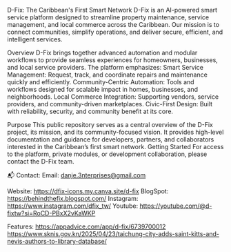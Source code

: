 D-Fix: The Caribbean's First Smart Network
D-Fix is an AI-powered smart service platform designed to streamline property maintenance, service management, and local commerce across the Caribbean. Our mission is to connect communities, simplify operations, and deliver secure, efficient, and intelligent services.

Overview
D-Fix brings together advanced automation and modular workflows to provide seamless experiences for homeowners, businesses, and local service providers. The platform emphasizes:
Smart Service Management: Request, track, and coordinate repairs and maintenance quickly and efficiently.
Community-Centric Automation: Tools and workflows designed for scalable impact in homes, businesses, and neighborhoods.
Local Commerce Integration: Supporting vendors, service providers, and community-driven marketplaces.
Civic-First Design: Built with reliability, security, and community benefit at its core.

Purpose
This public repository serves as a central overview of the D-Fix project, its mission, and its community-focused vision. It provides high-level documentation and guidance for developers, partners, and collaborators interested in the Caribbean’s first smart network.
Getting Started
For access to the platform, private modules, or development collaboration, please contact the D-Fix team.

📬 Contact:
Email: danje.3nterprises@gmail.com

Website: https://dfix-icons.my.canva.site/d-fix
BlogSpot: https://behindthefix.blogspot.com/
Instagram: https://www.instagram.com/dfix_tw/
Youtube: https://youtube.com/@d-fixtw?si=RoCD-PBxX2vKaWKP

Features: 
https://appadvice.com/app/d-fix/6739700012
https://www.sknis.gov.kn/2025/04/23/taichung-city-adds-saint-kitts-and-nevis-authors-to-library-database/
